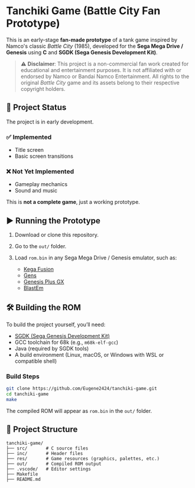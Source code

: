 # Tanchiki Game (Battle City Fan Prototype)

This is an early-stage **fan-made prototype** of a tank game inspired by Namco's classic *Battle City* (1985), developed for the **Sega Mega Drive / Genesis** using **C** and **SGDK (Sega Genesis Development Kit)**.

> ⚠️ **Disclaimer**:
> This project is a non-commercial fan work created for educational and entertainment purposes. It is not affiliated with or endorsed by Namco or Bandai Namco Entertainment. All rights to the original *Battle City* game and its assets belong to their respective copyright holders.

## 🚧 Project Status

The project is in early development.

### ✅ Implemented

* Title screen
* Basic screen transitions

### ❌ Not Yet Implemented

* Gameplay mechanics
* Sound and music

This is **not a complete game**, just a working prototype.

## ▶️ Running the Prototype

1. Download or clone this repository.
2. Go to the `out/` folder.
3. Load `rom.bin` in any Sega Mega Drive / Genesis emulator, such as:

   * [Kega Fusion](https://segaretro.org/Kega_Fusion)
   * [Gens](https://segaretro.org/Gens)
   * [Genesis Plus GX](https://github.com/ekeeke/Genesis-Plus-GX)
   * [BlastEm](https://www.retrodev.com/blastem/)

## 🛠 Building the ROM

To build the project yourself, you’ll need:

* [SGDK (Sega Genesis Development Kit)](https://github.com/Stephane-D/SGDK)
* GCC toolchain for 68k (e.g., `m68k-elf-gcc`)
* Java (required by SGDK tools)
* A build environment (Linux, macOS, or Windows with WSL or compatible shell)

### Build Steps

```bash
git clone https://github.com/Eugene2424/tanchiki-game.git
cd tanchiki-game
make
```

The compiled ROM will appear as `rom.bin` in the `out/` folder.

## 📁 Project Structure

```
tanchiki-game/
├── src/       # C source files
├── inc/       # Header files
├── res/       # Game resources (graphics, palettes, etc.)
├── out/       # Compiled ROM output
├── .vscode/   # Editor settings
├── Makefile
├── README.md
```
